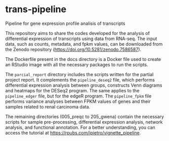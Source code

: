 # trans-pipeline
Pipeline for gene expression profile analisis of transcripts

This repository aims to share the codes developed for the analysis of differential expression of transcripts using data from RNA-seq. The input data, such as counts, metadata, and fpkm values, can be downloaded from the Zenodo repository (https://doi.org/10.5281/zenodo.7586587).

The Dockerfile present in the docs directory is a Docker file used to create an RStudio image with all the necessary packages to run the scripts.

The `parcial_report` directory includes the scripts written for the partial project report. It complements the `pipeline_deseq2` file, which performs differential expression analysis between groups, constructs Venn diagrams and heatmaps for the DESeq2 program. The same applies to the `pipeline_edger` file, but for the edgeR program. The `pipeline_fpkm` file performs variance analyses between FPKM values of genes and their samples related to renal carcinoma data.

The remaining directories (005_preqc to 205_gwena) contain the necessary scripts for sample pre-processing, differential expression analysis, network analysis, and functional annotation. For a better understanding, you can access the tutorial at https://rpubs.com/jpietro/vignette_pipeline.

